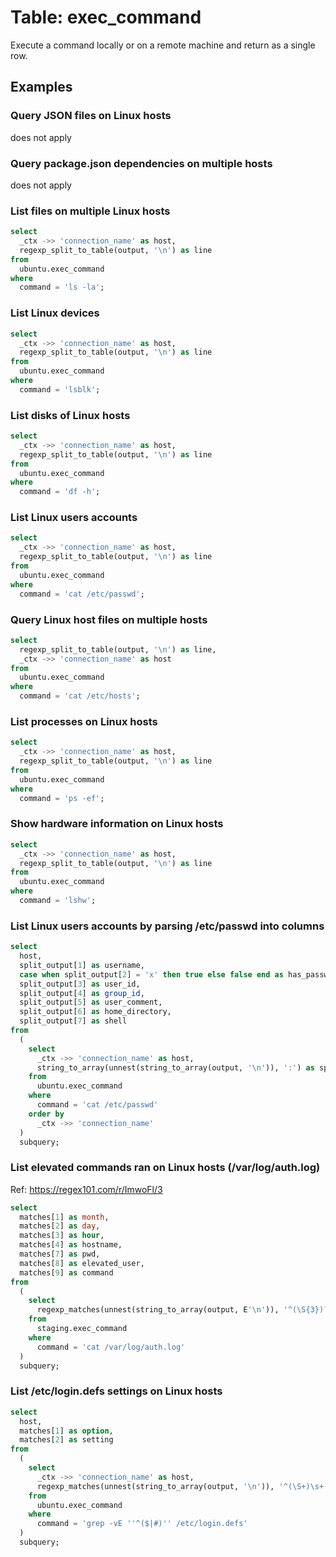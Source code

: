 # Table: exec_command

Execute a command locally or on a remote machine and return as a single row.

## Examples

### Query JSON files on Linux hosts

does not apply

### Query package.json dependencies on multiple hosts

does not apply

### List files on multiple Linux hosts

```sql
select
  _ctx ->> 'connection_name' as host,
  regexp_split_to_table(output, '\n') as line
from
  ubuntu.exec_command 
where
  command = 'ls -la';
```

### List Linux devices

```sql
select
  _ctx ->> 'connection_name' as host,
  regexp_split_to_table(output, '\n') as line
from
  ubuntu.exec_command
where
  command = 'lsblk';
```

### List disks of Linux hosts

```sql
select
  _ctx ->> 'connection_name' as host,
  regexp_split_to_table(output, '\n') as line
from
  ubuntu.exec_command
where
  command = 'df -h';
```

### List Linux users accounts

```sql
select
  _ctx ->> 'connection_name' as host,
  regexp_split_to_table(output, '\n') as line 
from
  ubuntu.exec_command 
where
  command = 'cat /etc/passwd';
```

### Query Linux host files on multiple hosts

```sql
select
  regexp_split_to_table(output, '\n') as line,
  _ctx ->> 'connection_name' as host 
from
  ubuntu.exec_command 
where
  command = 'cat /etc/hosts';
```

### List processes on Linux hosts

```sql
select
  _ctx ->> 'connection_name' as host,
  regexp_split_to_table(output, '\n') as line 
from
  ubuntu.exec_command 
where
  command = 'ps -ef';
```

### Show hardware information on Linux hosts

```sql
select
  _ctx ->> 'connection_name' as host,
  regexp_split_to_table(output, '\n') as line 
from
  ubuntu.exec_command 
where
  command = 'lshw';
```

### List Linux users accounts by parsing /etc/passwd into columns

```sql
select
  host,
  split_output[1] as username,
  case when split_output[2] = 'x' then true else false end as has_password, 
  split_output[3] as user_id, 
  split_output[4] as group_id, 
  split_output[5] as user_comment, 
  split_output[6] as home_directory, 
  split_output[7] as shell 
from
  (
    select
      _ctx ->> 'connection_name' as host,
      string_to_array(unnest(string_to_array(output, '\n')), ':') as split_output 
    from
      ubuntu.exec_command
    where
      command = 'cat /etc/passwd'
    order by
      _ctx ->> 'connection_name'
  )
  subquery;
```

### List elevated commands ran on Linux hosts (/var/log/auth.log)
Ref: https://regex101.com/r/ImwoFl/3

```sql
select
  matches[1] as month,
  matches[2] as day,
  matches[3] as hour,
  matches[4] as hostname,
  matches[7] as pwd,
  matches[8] as elevated_user,
  matches[9] as command 
from
  (
    select
      regexp_matches(unnest(string_to_array(output, E'\n')), '^(\S{3})? {1,2}(\S+) (\S+) (\S+) (.+?(?=\[)|.+?(?=))[^a-zA-Z0-9](\d{1,7}|)[^a-zA-Z0-9]{1,3}PWD=([^ ]+) ; USER=([^ ]+) ; COMMAND=(.*)$') as matches 
    from
      staging.exec_command 
    where
      command = 'cat /var/log/auth.log' 
  )
  subquery;
```

### List /etc/login.defs settings on Linux hosts

```sql
select
  host,
  matches[1] as option,
  matches[2] as setting
from
  (
    select
      _ctx ->> 'connection_name' as host,
      regexp_matches(unnest(string_to_array(output, '\n')), '^(\S+)\s+(\S+)') as matches
    from
      ubuntu.exec_command 
    where
      command = 'grep -vE ''^($|#)'' /etc/login.defs' 
  )
  subquery;
```
